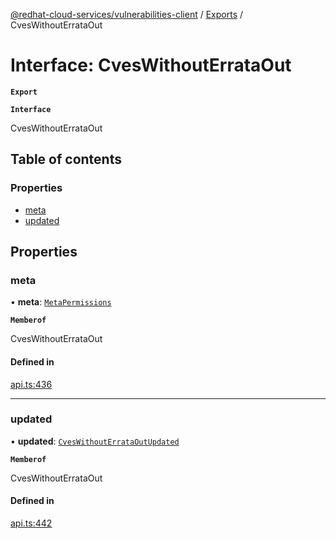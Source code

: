[@redhat-cloud-services/vulnerabilities-client](../README.md) / [Exports](../modules.md) / CvesWithoutErrataOut

# Interface: CvesWithoutErrataOut

**`Export`**

**`Interface`**

CvesWithoutErrataOut

## Table of contents

### Properties

- [meta](CvesWithoutErrataOut.md#meta)
- [updated](CvesWithoutErrataOut.md#updated)

## Properties

### meta

• **meta**: [`MetaPermissions`](MetaPermissions.md)

**`Memberof`**

CvesWithoutErrataOut

#### Defined in

[api.ts:436](https://github.com/RedHatInsights/javascript-clients/blob/master/packages/vulnerabilities/api.ts#L436)

___

### updated

• **updated**: [`CvesWithoutErrataOutUpdated`](CvesWithoutErrataOutUpdated.md)

**`Memberof`**

CvesWithoutErrataOut

#### Defined in

[api.ts:442](https://github.com/RedHatInsights/javascript-clients/blob/master/packages/vulnerabilities/api.ts#L442)
